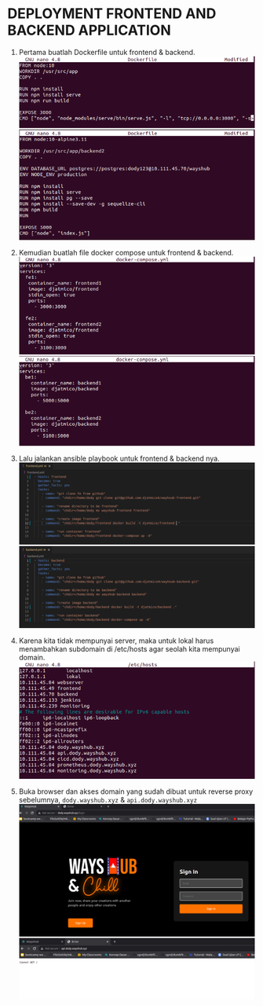 # **DEPLOYMENT FRONTEND AND BACKEND APPLICATION**

1. Pertama buatlah Dockerfile untuk frontend & backend. <br>
   ![dockerfilefe](assets/images-deployment/dockerfilefe.png) <br>
   ![dockerfilebe](assets/images-deployment/dockerfilebe.png) <br>

2. Kemudian buatlah file docker compose untuk frontend & backend. <br>
   ![composefe](assets/images-deployment/composefe.png) <br>
   ![composebe](assets/images-deployment/composebe.png) <br>

3. Lalu jalankan ansible playbook untuk frontend & backend nya. <br>
   ![frontendyml](assets/images-deployment/frontendyml.png) <br>
   ![backendyml](assets/images-deployment/backendyml.png) <br>

4. Karena kita tidak mempunyai server, maka untuk lokal harus menambahkan subdomain di /etc/hosts agar seolah kita mempunyai domain. <br>
   ![hosts](assets/images-deployment/hosts.png) <br>

5. Buka browser dan akses domain yang sudah dibuat untuk reverse proxy sebelumnya, `dody.wayshub.xyz` & `api.dody.wayshub.xyz` <br>
   ![resultfe](assets/images-deployment/resultfe.png) <br>
   ![resultbe](assets/images-deployment/resultbe.png) <br>